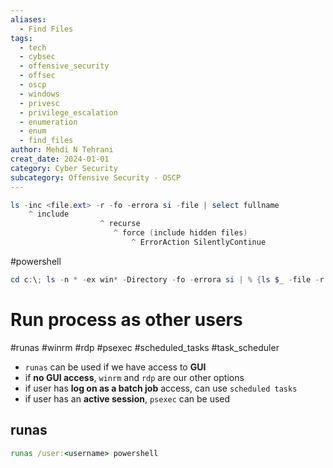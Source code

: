 ```yaml
---
aliases:
  - Find Files
tags:
  - tech
  - cybsec
  - offensive_security
  - offsec
  - oscp
  - windows
  - privesc
  - privilege_escalation
  - enumeration
  - enum
  - find_files
author: Mehdi N Tehrani
creat_date: 2024-01-01
category: Cyber Security
subcategory: Offensive Security - OSCP
---
```

```powershell
ls -inc <file.ext> -r -fo -errora si -file | select fullname
    ^ include
                    ^ recurse
                       ^ force (include hidden files)
                           ^ ErrorAction SilentlyContinue
```
#powershell 
```powershell
cd c:\; ls -n * -ex win* -Directory -fo -errora si | % {ls $_ -file -r -fo -errora si} | select name,fullname | ? {$_.name -like '*pass*'}
```

# Run process as other users
#runas #winrm #rdp #psexec #scheduled_tasks #task_scheduler
- `runas` can be used if we have access to **GUI**
- if **no GUI access**, `winrm` and `rdp` are our other options
- if user has **log on as a batch job** access, can use `scheduled tasks`
- if user has an **active session**, `psexec` can be used

## runas
```cmd
runas /user:<username> powershell
```